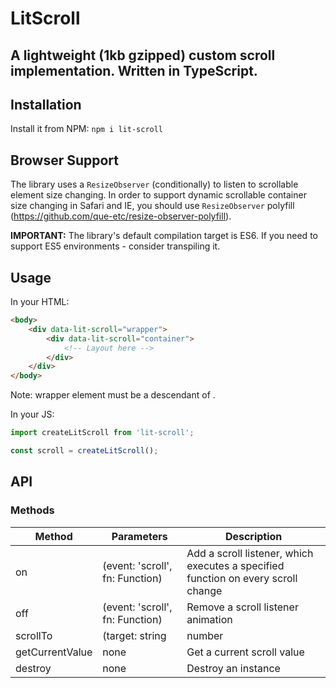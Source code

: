 # LitScroll

## A lightweight (1kb gzipped) custom scroll implementation. Written in TypeScript.

## Installation

Install it from NPM:
`npm i lit-scroll`

## Browser Support

The library uses a `ResizeObserver` (conditionally) to listen to scrollable element size changing. In order to support dynamic scrollable container size changing in Safari and IE, you should use `ResizeObserver` polyfill (<https://github.com/que-etc/resize-observer-polyfill>).

**IMPORTANT:** The library's default compilation target is ES6. If you need to support ES5 environments - consider transpiling it.

## Usage

In your HTML:

```html
<body>
    <div data-lit-scroll="wrapper">
        <div data-lit-scroll="container">
            <!-- Layout here -->
        </div>
    </div>
</body>
```

Note: wrapper element must be a descendant of <body>.

In your JS:

```javascript
import createLitScroll from 'lit-scroll';

const scroll = createLitScroll();
```

## API

### Methods

| Method          | Parameters                      | Description                                                                       |
| --------------- | ------------------------------- | --------------------------------------------------------------------------------- |
| on              | (event: 'scroll', fn: Function) | Add a scroll listener, which executes a specified function on every scroll change |
| off             | (event: 'scroll', fn: Function) | Remove a scroll listener animation                                                |
| scrollTo        | (target: string                 | number                                                                            | Element, opts: { native?: boolean }) | Scroll to an element (via selector, document top offset, or element reference) |
| getCurrentValue | none                            | Get a current scroll value                                                        |
| destroy         | none                            | Destroy an instance                                                               |
